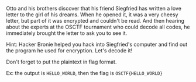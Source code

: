 Otto and his brothers discover that his friend Siegfried has written a love letter to the girl of his dreams. When he opened it, it was a very cheesy letter, but part of it was encrypted and couldn't be read. And then hearing about the experts at the OSCTF tournament who could decode all codes, he immediately brought the letter to ask you to see it.

Hint: Hacker Bronie helped you hack into Siegfried's computer and find out the program he used for encryption. Let's decode it!

Don't forget to put the plaintext in flag format.

Ex: the output is `HELLO_WORLD`, then the flag is `OSCTF{HELLO_WORLD}`
